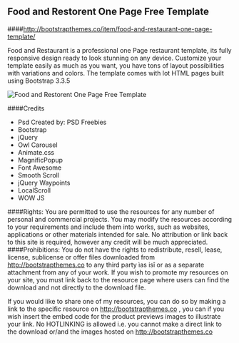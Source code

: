 ## Food and Restorent One Page Free Template



####http://bootstrapthemes.co/item/food-and-restaurant-one-page-template/


Food and Restaurant is a professional one Page restaurant template, its fully responsive design ready to look stunning on any device. 
Customize your template easily as much as you want, you have tons of layout possibilities with variations and colors. 
The template comes with lot HTML pages built using Bootstrap 3.3.5


![Food and Restorent One Page Free Template](https://raw.githubusercontent.com/bootstrapthemesco/food-and-restaurant-free-one-page-bootstrap-template/master/food_&_restaurant.jpg)




####Credits
* Psd Created by: PSD Freebies
* Bootstrap
* jQuery
* Owl Carousel
* Animate.css
* MagnificPopup
* Font Awesome
* Smooth Scroll
* jQuery Waypoints 
* LocalScroll  
* WOW JS










####Rights: 
You are permitted to use the resources for any number of personal and commercial projects.
You may modify the resources according to your requirements and include them into works, 
such as websites, applications or other materials intended for sale. No attribution or 
link back to this site is required, however any credit will be much appreciated.
####Prohibitions:
You do not have the rights to redistribute, resell, lease, license, sublicense or offer 
files downloaded from http://bootstrapthemes.co to any third party ìas isî or as a separate attachment 
from any of your work. If you wish to promote my resources on your site, you must link back 
to the resource page where users can find the download and not directly to the download file.

If you would like to share one of my resources, you can do so by making a link to the specific 
resource on http://bootstrapthemes.co , you can if you wish insert the embed code for the product previews images to illustrate your link. 
No HOTLINKING is allowed i.e. you cannot make a direct link to the download or/and the images hosted on http://bootstrapthemes.co
